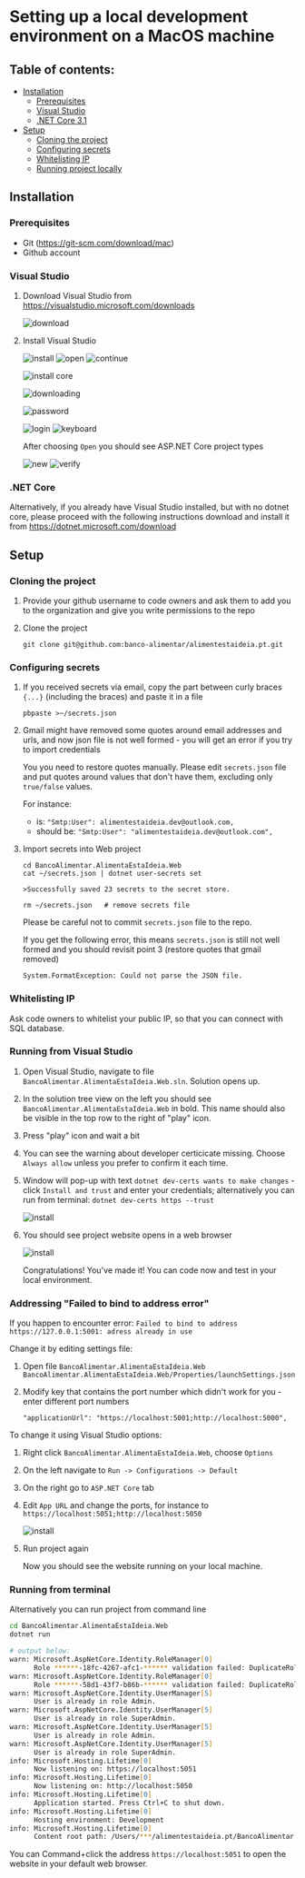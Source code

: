 # Setting up a local development environment on a MacOS machine

## Table of contents:
- [Installation](#installation)
    - [Prerequisites](#prerequisites)
    - [Visual Studio](#visual-studio)
    - [.NET Core 3.1](#net-core)
- [Setup](#setup)
    - [Cloning the project](#cloning-the-project)
    - [Configuring secrets](#configuring-secrets)
    - [Whitelisting IP](#whitelisting-ip)
    - [Running project locally](#running-project-locally)

## Installation

### Prerequisites

- Git (<https://git-scm.com/download/mac>)
- Github account

### Visual Studio
1. Download Visual Studio from <https://visualstudio.microsoft.com/downloads>

    ![download](images/mac-001-download.png)

2. Install Visual Studio

    ![install](images/mac-002-install-screen.png)
    ![open](images/mac-003-open-warning.png)
    ![continue](images/mac-004-thank-you-continue.png)

    ![install core](images/mac-005-install-dotnet-core.png)

    ![downloading](images/mac-006-downloading.png)

    ![password](images/mac-007-password-provide.png)

    ![login](images/mac-008-connect-account.png)
    ![keyboard](images/mac-009-choose-keyboard-layout.png)

      After choosing `Open` you should see ASP.NET Core project types

    ![new](images/mac-010-new-project-screen.png)
    ![verify](images/mac-011-new-dotnet-core-present.png)

### .NET Core

Alternatively, if you already have Visual Studio installed, but with no dotnet core, please proceed with the following instructions download and install it from <https://dotnet.microsoft.com/download>

## Setup
### Cloning the project

1. Provide your github username to code owners and ask them to add you to the organization and give you write permissions to the repo

2. Clone the project

    ```
    git clone git@github.com:banco-alimentar/alimentestaideia.pt.git
    ```

### Configuring secrets

1. If you received secrets via email, copy the part between curly braces `{...}` (including the braces) and paste it in a file

    ```
    pbpaste >~/secrets.json
    ```


3. Gmail might have removed some quotes around email addresses and urls, and now json file is not well formed - you will get an error if you try to import credentials

    You you need to restore quotes manually. Please edit `secrets.json` file and put quotes around values that don't have them, excluding only `true/false` values.

    For instance:

    - is: `"Smtp:User": alimentestaideia.dev@outlook.com,`
    - should be: `"Smtp:User": "alimentestaideia.dev@outlook.com",`

3. Import secrets into Web project

    ```
    cd BancoAlimentar.AlimentaEstaIdeia.Web
    cat ~/secrets.json | dotnet user-secrets set

    >Successfully saved 23 secrets to the secret store.

    rm ~/secrets.json   # remove secrets file
    ```

    Please be careful not to commit `secrets.json` file to the repo.

    If you get the following error, this means `secrets.json` is still not well formed and you should revisit point 3 (restore quotes that gmail removed)

    ```
    System.FormatException: Could not parse the JSON file.
    ```

### Whitelisting IP

Ask code owners to whitelist your public IP, so that you can connect with SQL database.

### Running from Visual Studio

1. Open Visual Studio, navigate to file `BancoAlimentar.AlimentaEstaIdeia.Web.sln`. Solution opens up.
2. In the solution tree view on the left you should see `BancoAlimentar.AlimentaEstaIdeia.Web` in bold. This name should also be visible in the top row to the right of "play" icon.
3. Press "play" icon and wait a bit
4. You can see the warning about developer certicicate missing. Choose `Always allow` unless you prefer to confirm it each time.
5. Window will pop-up with text `dotnet dev-certs wants to make changes` - click `Install and trust` and enter your credentials; alternatively you can run from terminal: `dotnet dev-certs https --trust`

      ![install](images/mac-012-install-trust-https-certs.png)

6. You should see project website opens in a web browser

      ![install](images/mac-014-success.png)

    Congratulations! You've made it! You can code now and test in your local environment.


### Addressing "Failed to bind to address error"

If you happen to encounter error: `Failed to bind to address https://127.0.0.1:5001: adress already in use`

Change it by editing settings file:

1. Open file `BancoAlimentar.AlimentaEstaIdeia.Web BancoAlimentar.AlimentaEstaIdeia.Web/Properties/launchSettings.json`
2. Modify key that contains the port number which didn't work for you - enter different port numbers

    ```
    "applicationUrl": "https://localhost:5001;http://localhost:5000",
    ```

To change it using Visual Studio options:

1. Right click `BancoAlimentar.AlimentaEstaIdeia.Web`, choose `Options`
2. On the left navigate to `Run -> Configurations -> Default`
3. On the right go to `ASP.NET Core` tab
4. Edit `App URL` and change the ports, for instance to `https://localhost:5051;http://localhost:5050`

      ![install](images/mac-013-configure-ports.png)

5. Run project again

    Now you should see the website running on your local machine.

### Running from terminal

Alternatively you can run project from command line

```zsh
cd BancoAlimentar.AlimentaEstaIdeia.Web
dotnet run

# output below:
warn: Microsoft.AspNetCore.Identity.RoleManager[0]
      Role ******-18fc-4267-afc1-****** validation failed: DuplicateRoleName.
warn: Microsoft.AspNetCore.Identity.RoleManager[0]
      Role ******-58d1-43f7-b86b-****** validation failed: DuplicateRoleName.
warn: Microsoft.AspNetCore.Identity.UserManager[5]
      User is already in role Admin.
warn: Microsoft.AspNetCore.Identity.UserManager[5]
      User is already in role SuperAdmin.
warn: Microsoft.AspNetCore.Identity.UserManager[5]
      User is already in role Admin.
warn: Microsoft.AspNetCore.Identity.UserManager[5]
      User is already in role SuperAdmin.
info: Microsoft.Hosting.Lifetime[0]
      Now listening on: https://localhost:5051
info: Microsoft.Hosting.Lifetime[0]
      Now listening on: http://localhost:5050
info: Microsoft.Hosting.Lifetime[0]
      Application started. Press Ctrl+C to shut down.
info: Microsoft.Hosting.Lifetime[0]
      Hosting environment: Development
info: Microsoft.Hosting.Lifetime[0]
      Content root path: /Users/***/alimentestaideia.pt/BancoAlimentar.AlimentaEstaIdeia.Web
```

You can Command+click the address `https://localhost:5051` to open the website in your default web browser.
